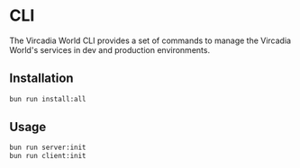 # CLI

The Vircadia World CLI provides a set of commands to manage the Vircadia World's services in dev and production environments.

## Installation

```bash
bun run install:all
```

## Usage

```bash
bun run server:init
bun run client:init
```




